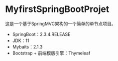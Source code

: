 # MyfirstSpringBootProjet
这是一个基于SpringMVC架构的一个简单的单节点项目。

- SpringBoot：2.3.4.RELEASE
- JDK：11
- Mybaits：2.1.3
- Bootstrap + 前端模版引擎：Thymeleaf
